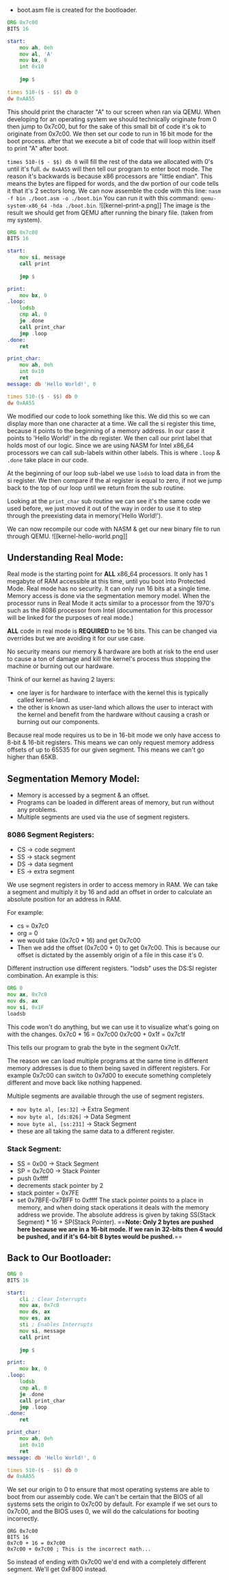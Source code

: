 * boot.asm file is created for the bootloader.
```asm
ORG 0x7c00
BITS 16

start:
	mov ah, 0eh
	mov al, 'A'
	mov bx, 0
	int 0x10
	
	jmp $
	
times 510-($ - $$) db 0
dw 0xAA55
```
This should print the character "A" to our screen when ran via QEMU.
When developing for an operating system we should technically originate from 0 then jump to 0x7c00, but for the sake of this small bit of code it's ok to originate from 0x7c00.
We then set our code to run in 16 bit mode for the boot process.
after that we execute a bit of code that will loop within itself to print "A" after boot.

`times 510-($ - $$) db 0` will fill the rest of the data we allocated with 0's until it's full.
`dw 0xAA55` will then tell our program to enter boot mode. The reason it's backwards is because x86 processors are "little endian". This means the bytes are flipped for words, and the dw portion of our code tells it that it's 2 sectors long.
We can now assemble the code with this line:
`nasm -f bin ./boot.asm -o ./boot.bin`
You can run it with this command: `qemu-system-x86_64 -hda ./boot.bin`.
![[kernel-print-a.png]]
The image is the result we should get from QEMU after running the binary file. (taken from my system).

```asm
ORG 0x7c00
BITS 16

start:
	mov si, message
	call print	
	
	jmp $

print:
	mov bx, 0
.loop:
	lodsb
	cmp al, 0
	je .done
	call print_char
	jmp .loop
.done:
	ret

print_char:
	mov ah, 0eh
	int 0x10
	ret
message: db 'Hello World!', 0

times 510-($ - $$) db 0
dw 0xAA55
```
We modified our code to look something like this. We did this so we can display more than one character at a time. We call the si register this time, because it points to the beginning of a memory address. In our case it points to 'Hello World!' in the db register. We then call our print label that holds most of our logic. Since we are using NASM for Intel x86_64 processors we can call sub-labels within other labels. This is where `.loop` & `.done` take place in our code. 

At the beginning of our loop sub-label we use `lodsb` to load data in from the si register. We then compare if the al register is equal to zero, if not we jump back to the top of our loop until we return from the sub routine.

Looking at the `print_char` sub routine we can see it's the same code we used before, we just moved it out of the way in order to use it to step through the preexisting data in memory('Hello World!').

We can now recompile our code with NASM & get our new binary file to run through QEMU.
![[kernel-hello-world.png]]
## Understanding Real Mode:
Real mode is the starting point for **ALL** x86_64 processors. It only has 1 megabyte of RAM accessible at this time, until you boot into Protected Mode.
Real mode has no security.
It can only run 16 bits at a single time.
Memory access is done via the segmentation memory model.
When the processor runs in Real Mode it acts similar to a processor from the 1970's such as the 8086 processor from Intel (documentation for this processor will be linked for the purposes of real mode.) 

**ALL** code in real mode is **REQUIRED** to be 16 bits. This can be changed via overrides but we are avoiding it for our use case.

No security means our memory & hardware are both at risk to the end user to cause a ton of damage and kill the kernel's process thus stopping the machine or burning out our hardware.

Think of our kernel as having 2 layers:
* one layer is for hardware to interface with the kernel this is typically called kernel-land.
* the other is known as user-land which allows the user to interact with the kernel and benefit from the hardware without causing a crash or burning out our components.

Because real mode requires us to be in 16-bit mode we only have access to 8-bit & 16-bit registers.
This means we can only request memory address offsets of up to 65535 for our given segment.
This means we can't go higher than 65KB.

## Segmentation Memory Model:
* Memory is accessed by a segment & an offset.
* Programs can be loaded in different areas of memory, but run without any problems.
* Multiple segments are used via the use of segment registers.
### 8086 Segment Registers:
* CS -> code segment
* SS -> stack segment
* DS -> data segment
* ES -> extra segment

We use segment registers in order to access memory in RAM.
We can take a segment and multiply it by 16 and add an offset in order to calculate an absolute position for an address in RAM.

For example:
*  cs = 0x7c0
* org = 0
* we would take (0x7c0 * 16) and get 0x7c00
* Then we  add the offset (0x7c00 + 0) to get 0x7c00. This is because our offset is dictated by the assembly origin of a file in this case it's 0.

Different instruction use different registers.
"lodsb" uses the DS:SI register combination.
An example is this:
```asm
ORG 0
mov ax, 0x7c0
mov ds, ax
mov si, 0x1F
loadsb
```
This code won't do anything, but we can use it to visualize what's going on with the changes.
0x7c0 * 16 = 0x7c00
0x7c00 + 0x1f = 0x7c1f

This tells our program to grab the byte in the segment 0x7c1f.

The reason we can load multiple programs at the same time in different memory addresses is due to them being saved in different registers. For example 0x7c00 can switch to 0x7d00 to execute something completely different and move back like nothing happened.

Multiple segments are available through the use of segment registers.
* `mov byte al, [es:32]` -> Extra Segment
* `mov byte al, [ds:826]` -> Data Segment
* `move byte al, [ss:231]` -> Stack Segment
* these are all taking the same data to a different register.
### Stack Segment:
* SS = 0x00 -> Stack Segment
* SP = 0x7c00 -> Stack Pointer
* push 0xffff
* decrements stack pointer by 2
* stack pointer = 0x7FE
* set 0x7BFE-0x7BFF to 0xffff
The stack pointer points to a place in memory, and when doing stack operations it deals with the memory address we provide. The absolute address is given by taking SS(Stack Segment) * 16 + SP(Stack Pointer). 
==**Note: Only 2 bytes are pushed here because we are in a 16-bit mode. If we ran in 32-bits then 4 would be pushed, and if it's 64-bit 8 bytes would be pushed.**==

## Back to Our Bootloader:
```asm
ORG 0
BITS 16

start:
	cli ; Clear Interrupts
	mov ax, 0x7c0
	mov ds, ax
	mov es, ax
	sti ; Enables Interrupts
	mov si, message
	call print	
	
	jmp $

print:
	mov bx, 0
.loop:
	lodsb
	cmp al, 0
	je .done
	call print_char
	jmp .loop
.done:
	ret

print_char:
	mov ah, 0eh
	int 0x10
	ret
message: db 'Hello World!', 0

times 510-($ - $$) db 0
dw 0xAA55
```
We set our origin to 0 to ensure that most operating systems are able to boot from our assembly code. We can't be certain that the BIOS of all systems sets the origin to 0x7c00 by default.
For example if we set ours to 0x7c00, and the BIOS uses 0, we will do the calculations for booting incorrectly.
```
ORG 0x7c00
BITS 16
0x7c0 + 16 = 0x7c00
0x7c00 + 0x7c00 ; This is the incorrect math...
```
So instead of ending with 0x7c00 we'd end with a completely different segment. We'll get 0xF800 instead.